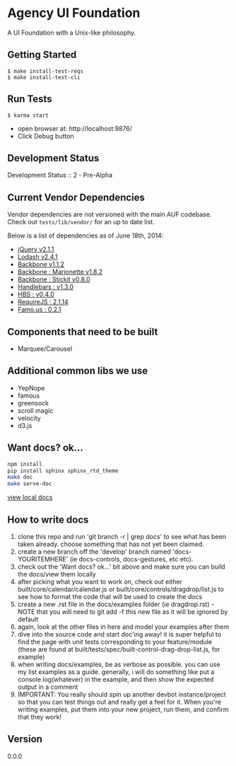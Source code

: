 # Agency UI Foundation

[jQuery v2.1.1]: http://api.jquery.com/
[Modernizr v2.6.2 : Custom Build]: http://modernizr.com/download/#-fontface-backgroundsize-borderimage-borderradius-boxshadow-flexbox-flexboxlegacy-hsla-multiplebgs-opacity-rgba-textshadow-cssanimations-csscolumns-generatedcontent-cssgradients-cssreflections-csstransforms-csstransforms3d-csstransitions-applicationcache-canvas-canvastext-draganddrop-hashchange-history-audio-video-indexeddb-input-inputtypes-localstorage-postmessage-sessionstorage-websockets-websqldatabase-webworkers-geolocation-inlinesvg-smil-svg-svgclippaths-touch-webgl-cssclasses-teststyles-testprop-testallprops-hasevent-prefixes-domprefixes
[Lodash v2.4.1]: http://lodash.com/
[Backbone v1.1.2]: http://backbonejs.org/
[Backbone : Marionette v1.8.2]: http://marionettejs.com/
[Backbone : Stickit v0.8.0]: http://nytimes.github.io/backbone.stickit/
[Handlebars : v1.3.0]: http://handlebarsjs.com/
[HBS : v0.4.0]: https://github.com/SlexAxton/require-handlebars-plugin
[RequireJS : 2.1.14]: http://github.com/jrburke/requirejs
[Famo.us : 0.2.1]: http://github.com/famous/famous


A UI Foundation with a Unix-like philosophy.

## Getting Started
    $ make install-test-reqs
    $ make install-test-cli

## Run Tests
	$ karma start

- open browser at: http://localhost:9876/
- Click Debug button

## Development Status

Development Status :: 2 - Pre-Alpha

## Current Vendor Dependencies

Vendor dependencies are not versioned with the main AUF codebase. Check out `tests/lib/vendor/` for an up to date list.

Below is a list of dependencies as of June 18th, 2014:

- [jQuery v2.1.1]
- [Lodash v2.4.1]
- [Backbone v1.1.2]
- [Backbone : Marionette v1.8.2]
- [Backbone : Stickit v0.8.0]
- [Handlebars : v1.3.0]
- [HBS : v0.4.0]
- [RequireJS : 2.1.14]
- [Famo.us : 0.2.1]

## Components that need to be built
- Marquee/Carousel


## Additional common libs we use
- YepNope
- famous
- greensock
- scroll magic
- velocity
- d3.js



## Want docs? ok... ##
``` bash
npm install
pip install sphinx sphinx_rtd_theme
make doc
make serve-doc
```
[view local docs](http://localhost:8000/)

## How to write docs
1. clone this repo and run 'git branch -r | grep docs' to see what has been taken already.  choose something that has not yet been claimed.
2. create a new branch off the 'develop' branch named 'docs-YOURITEMHERE' (ie docs-controls, docs-gestures, etc etc).   
3. check out the 'Want docs? ok...' bit above and make sure you can build the docs/view them locally
4. after picking what you want to work on, check out either built/core/calendar/calendar.js or built/core/controls/dragdrop/list.js to see how to format the code that will be used to create the docs
5. create a new .rst file in the docs/examples folder (ie dragdrop.rst) - NOTE that you will need to git add -f this new file as it will be ignored by default
6. again, look at the other files in here and model your examples after them
7. dive into the source code and start doc'ing away!  it is super helpful to find the page with unit tests corresponding to your feature/module (these are found at built/tests/spec/built-control-drag-drop-list.js, for example)
8. when writing docs/examples, be as verbose as possible.  you can use my list examples as a guide.  generally, i will do something like put a console.log(whatever) in the example, and then show the expected output in a comment
9. IMPORTANT: You really should spin up another devbot instance/project so that you can test things out and really get a feel for it.  When you're writing examples, put them into your new project, run them, and confirm that they work!

## Version

0.0.0

